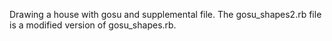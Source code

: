 Drawing a house with gosu and supplemental file. The gosu_shapes2.rb file is a modified version of gosu_shapes.rb.
